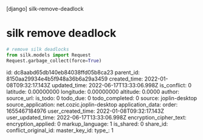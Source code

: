 [django] silk-remove-deadlock

# silk remove deadlock

```python
# remove silk deadlocks
from silk.models import Request
Request.garbage_collect(force=True)

```


id: dc8aabd65db140eb84038ffd05b8ca23
parent_id: 8150aa29934e4b5f948a36b6a29a3459
created_time: 2022-01-08T09:32:17.143Z
updated_time: 2022-06-17T13:33:06.998Z
is_conflict: 0
latitude: 0.00000000
longitude: 0.00000000
altitude: 0.0000
author: 
source_url: 
is_todo: 0
todo_due: 0
todo_completed: 0
source: joplin-desktop
source_application: net.cozic.joplin-desktop
application_data: 
order: 1655467184976
user_created_time: 2022-01-08T09:32:17.143Z
user_updated_time: 2022-06-17T13:33:06.998Z
encryption_cipher_text: 
encryption_applied: 0
markup_language: 1
is_shared: 0
share_id: 
conflict_original_id: 
master_key_id: 
type_: 1